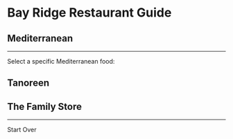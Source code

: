 # Bay Ridge Restaurant Guide
## Mediterranean
---
Select a specific Mediterranean food:
## Tanoreen
## The Family Store
---
Start Over